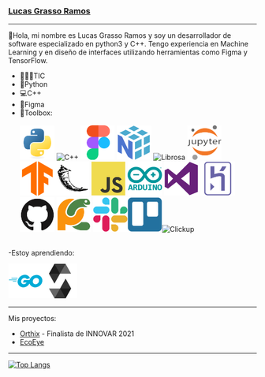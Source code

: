 ### [Lucas Grasso Ramos](https://lucasgrasso.com.ar/)
---

👋Hola, mi nombre es Lucas Grasso Ramos y soy un desarrollador de software especializado en python3 y C++. Tengo experiencia en Machine Learning y en diseño de interfaces utilizando herramientas como Figma y TensorFlow.

- 👨🏻‍🎓TIC 
- 🐍Python
- 💻C++
- 🎨Figma
- 🧰Toolbox:<br/>  
<img src="https://github.com/devicons/devicon/blob/master/icons/python/python-original.svg" height="70px" alt="Python"> <img src="https://github.com/isocpp/logos/blob/master/cpp_logo.svg" height="70px" alt="C++">
<img src="https://github.com/devicons/devicon/blob/master/icons/figma/figma-original.svg" height="70px" alt="Figma"> <img src="https://github.com/devicons/devicon/blob/master/icons/numpy/numpy-original.svg" height="70px" alt="Numpy"> <img src="https://products.fileformat.com/audio/python/librosa/header-image.png" height="70px" alt="Librosa"> <img src="https://github.com/devicons/devicon/blob/master/icons/jupyter/jupyter-original-wordmark.svg" height="70px" alt="Jupyter"> <img src="https://github.com/devicons/devicon/blob/master/icons/tensorflow/tensorflow-original.svg" height="70px" alt="Tensorflow"><img src="https://github.com/devicons/devicon/blob/master/icons/flask/flask-original.svg" height="70px" alt="Flask"> <img src="https://github.com/devicons/devicon/blob/master/icons/javascript/javascript-original.svg" height="70px" alt="JavaScript"> <img src="https://github.com/devicons/devicon/blob/master/icons/arduino/arduino-original-wordmark.svg" height="70px" alt="Arduino"> <img src="https://github.com/devicons/devicon/blob/master/icons/visualstudio/visualstudio-plain.svg" height="70px" alt="Visual Studio"> <img src="https://github.com/devicons/devicon/blob/master/icons/heroku/heroku-original.svg" height="70px" alt="Heroku"> <img src="https://github.com/devicons/devicon/blob/master/icons/github/github-original.svg" height="70px" alt="GitHub"> <img src="https://github.com/devicons/devicon/blob/master/icons/pycharm/pycharm-original.svg" height="70px" alt="Pycharm"> <img src="https://github.com/devicons/devicon/blob/master/icons/slack/slack-original.svg" height="70px" alt="Slack"><img src="https://github.com/devicons/devicon/blob/master/icons/trello/trello-plain.svg" height="70px" alt="Trello"><img src="https://clickup.com/landing/images/for-se-page/clickup.png" height="80px" alt="Clickup">
<br/>  
-Estoy aprendiendo:

<img src="https://github.com/devicons/devicon/blob/master/icons/go/go-original-wordmark.svg" height="70px" alt="Go"><img src="https://github.com/devicons/devicon/blob/master/icons/solidity/solidity-original.svg" height="70px" alt="Solidity">

---

Mis proyectos:
- [Orthix](https://orthix.herokuapp.com) - Finalista de INNOVAR 2021
- [EcoEye](https://eco-eye.herokuapp.com)

---
[![Top Langs](https://github-readme-stats.vercel.app/api/top-langs/?username=LucasGrasso&layout=compact&theme=vision-friendly-dark)](https://github.com/anuraghazra/github-readme-stats)
